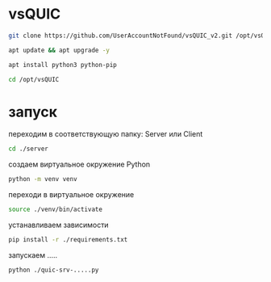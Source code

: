 # vsQUIC

``` bash
git clone https://github.com/UserAccountNotFound/vsQUIC_v2.git /opt/vsQUIC
```
```bash
apt update && apt upgrade -y
```
```bash
apt install python3 python-pip
```
``` bash
cd /opt/vsQUIC
```
# запуск

  переходим в соответствующую папку: Server или Client
``` bash
cd ./server
```
создаем виртуальное окружение Python
``` bash
python -m venv venv
```
переходи в виртуальное окружение
``` bash
source ./venv/bin/activate
```
устанавливаем зависимости
``` bash
pip install -r ./requirements.txt
```
запускаем .....
```bash
python ./quic-srv-.....py
```

